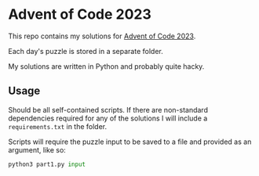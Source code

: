 # Advent of Code 2023

This repo contains my solutions for [Advent of Code 2023](https://adventofcode.com/2023).

Each day's puzzle is stored in a separate folder.

My solutions are written in Python and probably quite hacky.

## Usage

Should be all self-contained scripts. If there are non-standard dependencies required for any of the solutions I will include a `requirements.txt` in the folder.

Scripts will require the puzzle input to be saved to a file and provided as an argument, like so:
```python
python3 part1.py input
```
